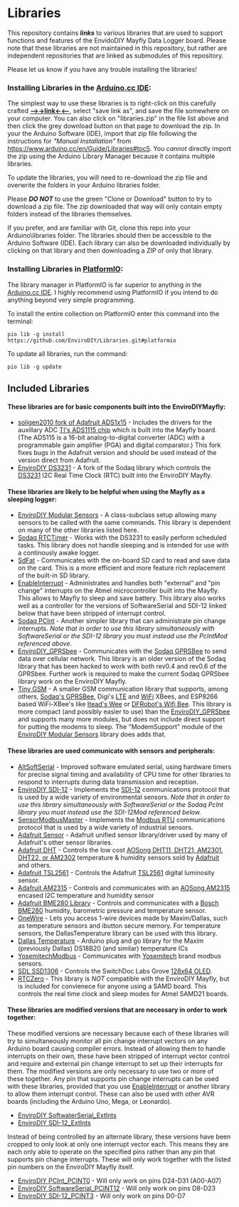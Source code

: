 # Libraries
This repository contains _**links**_ to various libraries that are used to support functions and features of the EnvidoDIY Mayfly Data Logger board.  Please note that these libraries are not maintained in this repository, but rather are independent repositories that are linked as submodules of this repository.

Please let us know if you have any trouble installing the libraries!

### Installing Libraries in the [Arduino.cc IDE](https://www.arduino.cc/en/Main/Software):

The simplest way to use these libraries is to right-click on this carefully crafted **[-->->link<-<--](https://github.com/EnviroDIY/Libraries/blob/master/libraries.zip?raw=true)**, select "save link as", and save the file somewhere on your computer.  You can also click on "libraries.zip" in the file list above and then click the grey download button on that page to download the zip.  In your the Arduino Software (IDE), import that zip file following the instructions for _"Manual Installation"_ from https://www.arduino.cc/en/Guide/Libraries#toc5.  You _cannot_ directly import the zip using the Arduino Library Manager because it contains multiple libraries.

To update the libraries, you will need to re-download the zip file and overwrite the folders in your Arduino libraries folder.

Please _**DO NOT**_ to use the green "Clone or Download" button to try to download a zip file.  The zip downloaded that way will only contain empty folders instead of the libraries themselves.

If you prefer, and are familiar with Git, clone this repo into your Arduino\libraries folder.  The libraries should then be accessible to the Arduino Software (IDE).  Each library can also be downloaded individually by clicking on that library and then downloading a ZIP of only that library.

### Installing Libraries in [PlatformIO](http://platformio.org/):

The library manager in PlatformIO is far superior to anything in the [Arduino.cc IDE](https://www.arduino.cc/en/Main/Software).  I highly recommend using PlatformIO if you intend to do anything beyond very simple programming.

To install the entire collection on PlatformIO enter this command into the terminal:

`pio lib -g install https://github.com/EnviroDIY/Libraries.git#platformio`

To update all libraries, run the command:

`pio lib -g update`

## Included Libraries

#### These libraries are for basic components built into the EnviroDIYMayfly:
* [soligen2010 fork of Adafruit ADS1x15](https://github.com/soligen2010/Adafruit_ADS1X15) - Includes the drivers for the auxillary ADC [TI's ADS1115 chip](http://www.ti.com/product/ADS1115) which is built into the Mayfly board. (The ADS115 is a 16-bit analog-to-digital converter (ADC) with a programmable gain amplifier (PGA) and digital comparator.)  This fork fixes bugs in the Adafruit version and should be used instead of the version direct from Adafruit.
* [EnviroDIY DS3231](https://github.com/EnviroDIY/Sodaq_DS3231) - A fork of the Sodaq library which controls the [DS3231](https://www.maximintegrated.com/en/products/digital/real-time-clocks/DS3231.html) I2C Real Time Clock (RTC) built into the EnviroDIY Mayfly.


#### These libraries are likely to be helpful when using the Mayfly as a sleeping logger:
* [EnviroDIY Modular Sensors](https://github.com/EnviroDIY/ModularSensors) - A class-subclass setup allowing many sensors to be called with the same commands.  This library is dependent on many of the other libraries listed here.
* [Sodaq RTCTimer](https://github.com/SodaqMoja/RTCTimer) - Works with the DS3231 to easily perform scheduled tasks.  This library does not handle sleeping and is intended for use with a continously awake logger.
* [SdFat](https://github.com/greiman/SdFat) - Communicates with the on-board SD card to read and save data on the card.  This is a more efficient and more feature rich replacement of the built-in SD library.
* [EnableInterrupt](https://github.com/EnviroDIY/EnableInterrupt) - Administrates and handles both "external" and "pin change" interrupts on the Atmel microcontroller built into the Mayfly.  This allows to Mayfly to sleep and save battery.  This library also works well as a controller for the versions of SoftwareSerial and SDI-12 linked below that have been stripped of interrupt control.
* [Sodaq PCInt](https://github.com/SodaqMoja/Sodaq_PcInt) - Another simpler library that can administrate pin change interrupts.  _Note that in order to use this library simultaneously with SoftwareSerial or the SDI-12 library you must instead use the PcIntMod referenced above._
* [EnviroDIY_GPRSbee](https://github.com/EnviroDIY/GPRSbeeMod/tree/v1.2_hacked) - Communicates with the [Sodaq GPRSBee](https://www.seeedstudio.com/GPRSbee-rev.-6-p-2445.html#) to send data over cellular network.  This library is an older version of the Sodaq library that has been hacked to work with both rev0.4 and rev0.6 of the GPRSbee.  Further work is required to make the current Sodaq GPRSbee library work on the EnviroDIY Mayfly.
* [Tiny GSM](https://github.com/EnviroDIY/TinyGSM.git) - A smaller GSM communication library that supports, among others, [Sodaq's GPRSBee](https://shop.sodaq.com/en/gprsbee.html), Digi's [LTE](https://www.digi.com/products/xbee-rf-solutions/embedded-rf-modules-modems/digi-xbee-cellular) and [WiFi](https://www.digi.com/products/xbee-rf-solutions/embedded-rf-modules-modems/xbee-wi-fi) XBees, and ESP8266 based WiFi-XBee's like [Itead's Wee](https://www.itead.cc/wiki/Wee_Serial_WIFI_Module) or [DFRobot's Wifi Bee](https://www.dfrobot.com/product-1279.html).  This library is more compact (and possibly easier to use) than the [EnviroDIY_GPRSbee](https://github.com/EnviroDIY/GPRSbeeMod/tree/v1.2_hacked) and supports many more modules, but does not include direct support for putting the modems to sleep.  The "ModemSupport" module of the [EnviroDIY Modular Sensors](https://github.com/EnviroDIY/ModularSensors) library does adds that.


#### These libraries are used communicate with sensors and peripherals:
* [AltSoftSerial](https://github.com/PaulStoffregen/AltSoftSerial) - Improved software emulated serial, using hardware timers for precise signal timing and availability of CPU time for other libraries to respond to interrupts during data transmission and reception.
* [EnviroDIY SDI-12](https://github.com/EnviroDIY/Arduino-SDI-12) - Implements the [SDI-12](https://en.wikipedia.org/wiki/SDI-12) communications protocol that is used by a wide variety of environmental sensors.  _Note that in order to use this library simultaneously with SoftwareSerial or the Sodaq PcInt library you must instead use the SDI-12Mod referenced below._
* [SensorModbusMaster](https://github.com/EnviroDIY/SensorModbusMaster) - Implements the [Modbus RTU](https://en.wikipedia.org/wiki/Modbus) communications protocol that is used by a wide variety of industrial sensors.
* [Adafruit Sensor](https://github.com/adafruit/Adafruit_Sensor) - Adafruit unified sensor library/driver used by many of Adafruit's other sensor libraries.
* [Adafruit DHT](https://github.com/adafruit/DHT-sensor-library) - Controls the low cost [AOSong DHT11, DHT21, AM2301, DHT22, or AM2302](http://www.aosong.com/en/products/index.asp) temperature & humidity sensors sold by [Adafruit](https://www.adafruit.com/products/385) and others.
* [Adafruit TSL2561](https://github.com/Adafruit/TSL2561-Arduino-Library/) - Controls the Adafruit [TSL2561](https://www.adafruit.com/products/439) digital luminosity sensor.
* [Adafruit AM2315](https://github.com/adafruit/Adafruit_AM2315) - Controls and communicates with an [AOSong AM2315](www.aosong.com/asp_bin/Products/en/AM2315.pdf) encased I2C temperature and humidity sensor
* [Adafruit BME280 Library](https://github.com/adafruit/Adafruit_BME280_Library) - Controls and communicates with a [Bosch BME280](https://www.bosch-sensortec.com/bst/products/all_products/bme280) humidity, barometric pressure and temperature sensor.
* [OneWire](https://github.com/PaulStoffregen/OneWire) - Lets you access 1-wire devices made by Maxim/Dallas, such as temperature sensors and ibutton secure memory. For temperature sensors, the DallasTemperature library can be used with this library.
* [Dallas Temperature](https://github.com/milesburton/Arduino-Temperature-Control-Library) - Arduino plug and go library for the Maxim (previously Dallas) DS18B20 (and similar) temperature ICs
* [YosemitechModbus](https://github.com/EnviroDIY/YosemitechModbus) - Communicates with [Yosemitech](http://www.yosemitech.com/en/) brand modbus sensors.
* [SDL SSD1306](https://github.com/switchdoclabs/SDL_Arduino_SSD1306)  - Controls the SwitchDoc Labs Grove [128x64 OLED](http://store.switchdoc.com/grove-128x64-i2c-oled-board-for-arduino-and-raspberry-pi/).
* [RTCZero](https://github.com/arduino-libraries/RTCZero) - This library is _NOT_ compatible with the EnviroDIY Mayfly, but is included for convienece for anyone using a SAMD board.  This controls the real time clock and sleep modes for Atmel SAMD21 boards.



#### These libraries are modified versions that are necessary in order to work together:

These modified versions are necessary because each of these libraries will try to simultaneously monitor all pin change interrupt vectors on any Arduino board causing compiler errors.  Instead of allowing them to handle interrupts on their own, these have been stripped of interrupt vector control and require and external pin change interrupt to set up their interrupts for them.  The modified versions are only necessary to use two or more of these together.  Any pin that supports pin change interrupts can be used with these libraries, provided that you use [EnableInterrupt](https://github.com/EnviroDIY/EnableInterrupt) or another library to allow them interrupt control.  These can also be used with other AVR boards (including the Arduino Uno, Mega, or Leonardo).
* [EnviroDIY SoftwaterSerial_ExtInts](https://github.com/EnviroDIY/SoftwaterSerial_ExternalInts)
* [EnviroDIY SDI-12_ExtInts](https://github.com/EnviroDIY/Arduino-SDI-12/tree/ExtInts)

Instead of being controlled by an alternate library, these versions have been cropped to only look at only one interrupt vector each. This means they are each only able to operate on the specified pins rather than any pin that supports pin change interrupts.  These will only work together with the listed pin numbers on the EnviroDIY Mayfly itself.
* [EnviroDIY PCInt_PCINT0](https://github.com/EnviroDIY/PcIntMod) - Will only work on pins D24-D31 (A00-A07)
* [EnviroDIY SoftwareSerial_PCINT12](https://github.com/EnviroDIY/SoftwareSerialMod) - Will only work on pins D8-D23
* [EnviroDIY SDI-12_PCINT3](https://github.com/EnviroDIY/Arduino-SDI-12/tree/Mayfly) - Will only work on pins D0-D7
